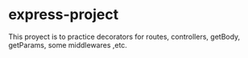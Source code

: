# express-project

This proyect is to practice decorators for routes, controllers, getBody, getParams, some middlewares ,etc.

 
